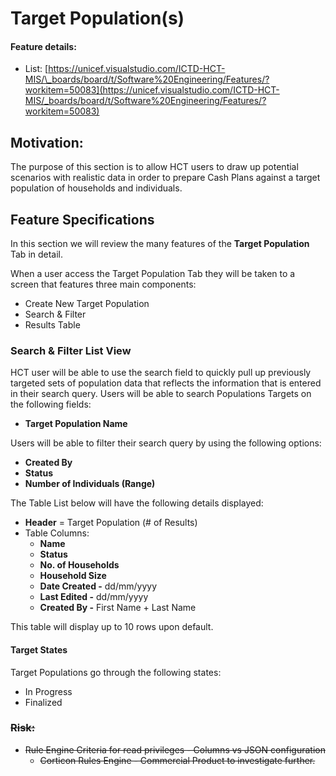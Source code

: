 # Target Population\(s\)

#### **Feature details:** 

* List: [https://unicef.visualstudio.com/ICTD-HCT-MIS/\_boards/board/t/Software%20Engineering/Features/?workitem=50083](https://unicef.visualstudio.com/ICTD-HCT-MIS/_boards/board/t/Software%20Engineering/Features/?workitem=50083)

## Motivation:

The purpose of this section is to allow HCT users to draw up potential scenarios with realistic data in order to prepare Cash Plans against a target population of households and individuals. 

## Feature Specifications

In this section we will review the many features of the **Target Population** Tab in detail.

When a user access the Target Population Tab they will be taken to a screen that features three main components:

* Create New Target Population
* Search & Filter
* Results Table



### Search & Filter List View

HCT user will be able to use the search field to quickly pull up previously targeted sets of population data that reflects the information that is entered in their search query. Users will be able to search Populations Targets on the following fields:

* **Target Population Name**

Users will be able to filter their search query by using the following options:

* **Created By**
* **Status**
* **Number of Individuals \(Range\)**



The Table List below will have the following details displayed:

* **Header** = Target Population \(\# of Results\)
* Table Columns:
  * **Name**
  * **Status**
  * **No. of Households**
  * **Household Size**
  * **Date Created -** dd/mm/yyyy
  * **Last Edited -** dd/mm/yyyy
  * **Created By -** First Name + Last Name

This table will display up to 10 rows upon default.

#### 

#### Target States

Target Populations go through the following states:

* In Progress
* Finalized

### 

### ~~Risk:~~

* ~~Rule Engine Criteria for read privileges - Columns vs JSON configuration~~
  * ~~Corticon Rules Engine - Commercial Product to investigate further.~~ 

